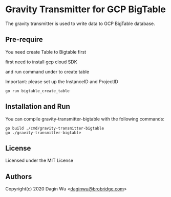 # Gravity Transmitter for GCP BigTable

The gravity transmitter is used to write data to GCP BigTable database.

## Pre-require

You need create Table to Bigtable first

first need to install gcp cloud SDK 

and run command under to create table

Important: please set up the InstanceID and ProjectID

```shell
go run bigtable_create_table
```

## Installation and Run

You can compile gravity-transmitter-bigtable with the following commands:

```shell
go build ./cmd/gravity-transmitter-bigtable
go ./gravity-transmitter-bigtable
```
## License

Licensed under the MIT License

## Authors

Copyright(c) 2020 Dagin Wu <<daginwu@brobridge.com>>
